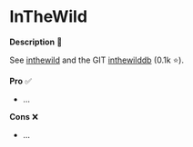 # InTheWild

<div class="row row-cols-lg-2"><div>

**Description** 🍁

See [inthewild](https://inthewild.io/) and the GIT [inthewilddb](https://github.com/gmatuz/inthewilddb) (0.1k ⭐).
</div><div>

**Pro** ✅

* ...

**Cons** ❌

* ...
</div></div>